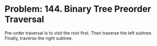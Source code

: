 # Problem: 144. Binary Tree Preorder Traversal

Pre-order traversal is to visit the root first. Then traverse the left subtree. Finally, traverse the right subtree.
